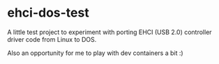 # ehci-dos-test

A little test project to experiment with porting EHCI (USB 2.0) controller driver code from Linux to DOS.

Also an opportunity for me to play with dev containers a bit :)

